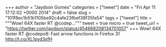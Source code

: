 
+++
author = "Jaydson Gomes"
categories = ["tweet"]
date = "Fri Apr 11 17:12:02 +0000 2014"
draft = false
slug = "101f8ec1b51b1105be92c4afe23fbef38f35fa54"
tags = ["tweet"]
title = """Wow! 64X faster RT @codep..."""
tweet = true
micro = true
tweet_url = "https://twitter.com/jaydson/status/454668208134701057"
+++
Wow! 64X faster RT @codepo8: Fast arrow functions in Firefox 31 http://t.co/XL1pyd3sfH
